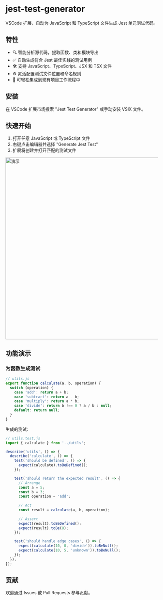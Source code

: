 <!--
 * @Author: Diana Tang
 * @Date: 2025-03-10 12:41:40
 * @LastEditors: Diana Tang
 * @Description: some description
 * @FilePath: /jest-test-generator/README.md
-->
# jest-test-generator

VSCode 扩展，自动为 JavaScript 和 TypeScript 文件生成 Jest 单元测试代码。

## 特性

- 🔍 智能分析源代码，提取函数、类和模块导出
- ✅ 自动生成符合 Jest 最佳实践的测试用例
- 🛠️ 支持 JavaScript、TypeScript、JSX 和 TSX 文件
- ⚙️ 灵活配置测试文件位置和命名规则
- 🧩 可轻松集成到现有项目工作流程中

## 安装

在 VSCode 扩展市场搜索 "Jest Test Generator" 或手动安装 VSIX 文件。

## 快速开始

1. 打开任意 JavaScript 或 TypeScript 文件
2. 右键点击编辑器并选择 "Generate Jest Test"
3. 扩展将创建并打开匹配的测试文件

<img src="images/demo.gif" alt="演示" width="600"/>

## 功能演示

### 为函数生成测试

```javascript
// utils.js
export function calculate(a, b, operation) {
  switch (operation) {
    case 'add': return a + b;
    case 'subtract': return a - b;
    case 'multiply': return a * b;
    case 'divide': return b !== 0 ? a / b : null;
    default: return null;
  }
}
```

生成的测试:

```javascript
// utils.test.js
import { calculate } from '../utils';

describe('utils', () => {
  describe('calculate', () => {
    test('should be defined', () => {
      expect(calculate).toBeDefined();
    });

    test('should return the expected result', () => {
      // Arrange
      const a = 5;
      const b = 3;
      const operation = 'add';
      
      // Act
      const result = calculate(a, b, operation);
      
      // Assert
      expect(result).toBeDefined();
      expect(result).toBe(8);
    });

    test('should handle edge cases', () => {
      expect(calculate(10, 0, 'divide')).toBeNull();
      expect(calculate(10, 5, 'unknown')).toBeNull();
    });
  });
});
```

## 贡献

欢迎通过 Issues 或 Pull Requests 参与贡献。